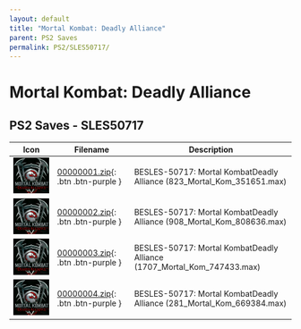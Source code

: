 ```yaml
---
layout: default
title: "Mortal Kombat: Deadly Alliance"
parent: PS2 Saves
permalink: PS2/SLES50717/
---
```

# Mortal Kombat: Deadly Alliance

## PS2 Saves - SLES50717

| Icon | Filename | Description |
|------|----------|-------------|
| ![Mortal Kombat: Deadly Alliance](icon0.png) | [00000001.zip](00000001.zip){: .btn .btn-purple } | BESLES-50717: Mortal KombatDeadly Alliance (823_Mortal_Kom_351651.max) |
| ![Mortal Kombat: Deadly Alliance](icon0.png) | [00000002.zip](00000002.zip){: .btn .btn-purple } | BESLES-50717: Mortal KombatDeadly Alliance (908_Mortal_Kom_808636.max) |
| ![Mortal Kombat: Deadly Alliance](icon0.png) | [00000003.zip](00000003.zip){: .btn .btn-purple } | BESLES-50717: Mortal KombatDeadly Alliance (1707_Mortal_Kom_747433.max) |
| ![Mortal Kombat: Deadly Alliance](icon0.png) | [00000004.zip](00000004.zip){: .btn .btn-purple } | BESLES-50717: Mortal KombatDeadly Alliance (281_Mortal_Kom_669384.max) |

